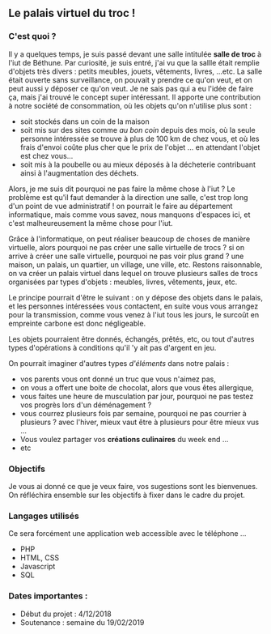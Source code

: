 ## Le palais virtuel du troc ! 

### C'est quoi ?  

Il y a quelques temps, je suis passé devant une salle intitulée **salle de troc** à l'iut de Béthune. Par curiosité, je suis entré, j'ai vu que la sallle était remplie d'objets très divers : petits meubles, jouets, vêtements, livres, ...etc. La salle était ouverte sans surveillance, on pouvait y prendre ce qu'on veut, et on peut aussi y déposer ce qu'on veut. Je ne sais pas qui a eu l'idée de faire ça, mais j'ai trouvé le concept super intéressant. Il apporte une contribution  à notre société de consommation, où les objets qu'on n'utilise plus sont : 

* soit stockés dans un coin de la maison 
* soit mis sur des sites comme *au bon coin* depuis des mois, où la seule personne intéressée se trouve à plus de 100 km de chez vous, et où les frais d'envoi coûte plus cher que le prix de l'objet ... en attendant l'objet est chez vous...
* soit mis à la poubelle ou au mieux déposés à la décheterie contribuant ainsi à l'augmentation des déchets.

Alors, je me suis dit pourquoi ne pas faire la même chose à l'iut ?  Le problème est qu'il faut demander à la direction une salle, c'est trop long d'un point de vue administratif ! on pourrait le faire au département informatique, mais comme vous savez, nous manquons d'espaces ici, et c'est malheureusement la même chose pour l'iut.

Grâce à l'informatique, on peut réaliser beaucoup de choses de manière virtuelle, alors pourquoi ne pas créer une salle virtuelle de trocs ?  si on arrive à créer une salle virtuelle, pourquoi ne pas voir plus grand ? une maison, un palais, un quartier, un village, une ville, etc. Restons raisonnable, on va créer un palais virtuel dans lequel on trouve plusieurs salles de trocs organisées par types d'objets : meubles, livres, vêtements, jeux, etc. 

Le principe pourrait d'être le suivant : on y dépose des objets dans le palais, et les personnes intéressées vous contactent, en suite vous vous arrangez pour la transmission, comme vous venez à l'iut tous les jours, le surcoût en empreinte carbone est donc négligeable. 

Les objets pourraient être donnés, échangés, prêtés, etc,  ou tout d'autres types d'opérations à conditions qu'il 'y ait pas d'argent en jeu. 

On pourrait imaginer d'autres types *d'éléments* dans notre palais : 

* vos parents vous ont donné un truc que vous n'aimez pas, 
* on vous a offert une boite de chocolat, alors que vous êtes allergique, 
* vous faites une heure de musculation par jour, pourquoi ne pas testez vos progrès lors d'un déménagement ?
* vous courrez plusieurs fois par semaine, pourquoi ne pas courrier à plusieurs ? avec l'hiver, mieux vaut être à plusieurs pour être mieux vus ...
* Vous voulez partager vos **créations culinaires** du week end ...
* etc
 

### Objectifs

Je vous ai donné ce que je veux faire, vos sugestions sont les bienvenues.  On réfléchira ensemble sur les objectifs à fixer dans le cadre du projet.    

### Langages utilisés

Ce sera forcément une application web accessible avec le téléphone ...

* PHP
* HTML, CSS
* Javascript
* SQL


### Dates importantes : 

* Début du projet : 4/12/2018
* Soutenance : semaine du 19/02/2019

